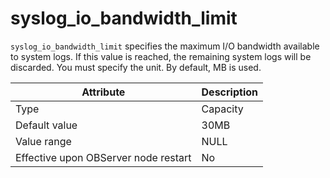 # syslog_io_bandwidth_limit


`syslog_io_bandwidth_limit` specifies the maximum I/O bandwidth available to system logs. If this value is reached, the remaining system logs will be discarded. You must specify the unit. By default, MB is used.


| **Attribute** | **Description** |
|------------------|--------|
| Type | Capacity |
| Default value | 30MB |
| Value range | NULL |
| Effective upon OBServer node restart | No |



